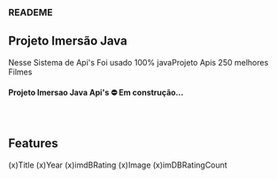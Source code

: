 ### READEME
## Projeto Imersão Java

<p>Nesse Sistema de Api's Foi usado 100% java</

<h2>Projeto Apis 250 melhores Filmes</h2>

<h4 aling="center">   Projeto Imersao Java Api's ⛔ Em construção... </h4><br/>

## Features <br/>

(x)Title
(x)Year
(x)imdBRating
(x)Image
(x)imDBRatingCount
